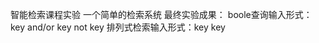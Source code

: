 智能检索课程实验
一个简单的检索系统
最终实验成果：
boole查询输入形式：key and/or key
                    not key
排列式检索输入形式：key key

